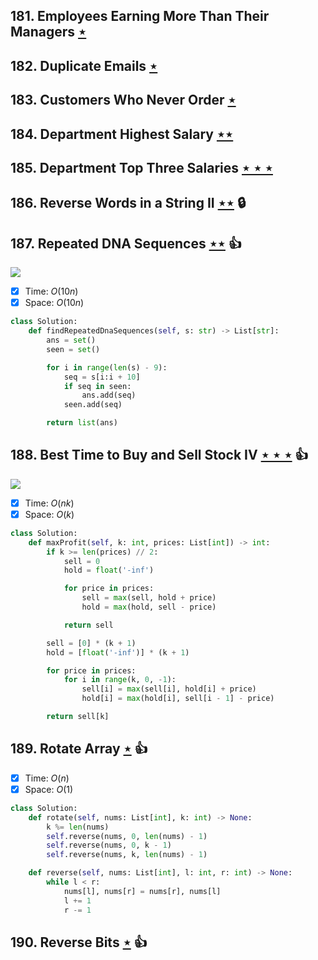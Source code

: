 ## 181. Employees Earning More Than Their Managers [$\star$](https://leetcode.com/problems/employees-earning-more-than-their-managers)

## 182. Duplicate Emails [$\star$](https://leetcode.com/problems/duplicate-emails)

## 183. Customers Who Never Order [$\star$](https://leetcode.com/problems/customers-who-never-order)

## 184. Department Highest Salary [$\star\star$](https://leetcode.com/problems/department-highest-salary)

## 185. Department Top Three Salaries [$\star\star\star$](https://leetcode.com/problems/department-top-three-salaries)

## 186. Reverse Words in a String II [$\star\star$](https://leetcode.com/problems/reverse-words-in-a-string-ii) 🔒

## 187. Repeated DNA Sequences [$\star\star$](https://leetcode.com/problems/repeated-dna-sequences) :thumbsup:

![](https://img.shields.io/badge/-Hash%20Table-7BA23F.svg?style=flat-square)

- [x] Time: $O(10n)$
- [x] Space: $O(10n)$

```python
class Solution:
    def findRepeatedDnaSequences(self, s: str) -> List[str]:
        ans = set()
        seen = set()

        for i in range(len(s) - 9):
            seq = s[i:i + 10]
            if seq in seen:
                ans.add(seq)
            seen.add(seq)

        return list(ans)
```

## 188. Best Time to Buy and Sell Stock IV [$\star\star\star$](https://leetcode.com/problems/best-time-to-buy-and-sell-stock-iv) :thumbsup:

![](https://img.shields.io/badge/-Dynamic%20Programming-113285.svg?style=flat-square)

- [x] Time: $O(nk)$
- [x] Space: $O(k)$

```python
class Solution:
    def maxProfit(self, k: int, prices: List[int]) -> int:
        if k >= len(prices) // 2:
            sell = 0
            hold = float('-inf')

            for price in prices:
                sell = max(sell, hold + price)
                hold = max(hold, sell - price)

            return sell

        sell = [0] * (k + 1)
        hold = [float('-inf')] * (k + 1)

        for price in prices:
            for i in range(k, 0, -1):
                sell[i] = max(sell[i], hold[i] + price)
                hold[i] = max(hold[i], sell[i - 1] - price)

        return sell[k]
```

## 189. Rotate Array [$\star$](https://leetcode.com/problems/rotate-array) :thumbsup:

- [x] Time: $O(n)$
- [x] Space: $O(1)$

```python
class Solution:
    def rotate(self, nums: List[int], k: int) -> None:
        k %= len(nums)
        self.reverse(nums, 0, len(nums) - 1)
        self.reverse(nums, 0, k - 1)
        self.reverse(nums, k, len(nums) - 1)

    def reverse(self, nums: List[int], l: int, r: int) -> None:
        while l < r:
            nums[l], nums[r] = nums[r], nums[l]
            l += 1
            r -= 1
```

## 190. Reverse Bits [$\star$](https://leetcode.com/problems/reverse-bits) :thumbsup:
